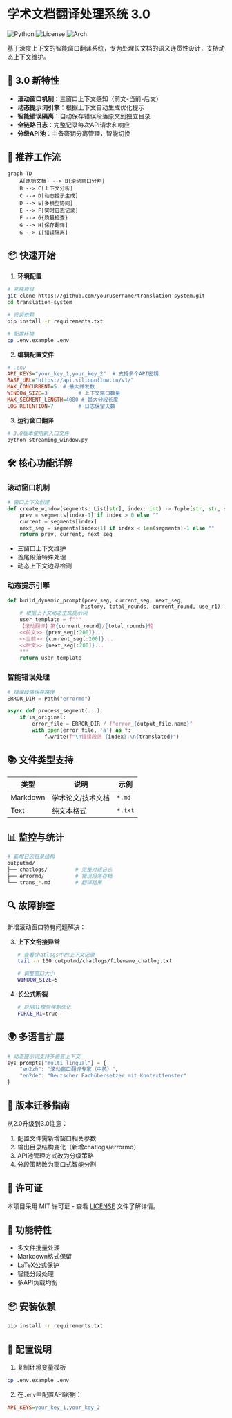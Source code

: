 # 学术文档翻译处理系统 3.0

![Python](https://img.shields.io/badge/python-3.10%2B-blue)
![License](https://img.shields.io/badge/license-MIT-green)
![Arch](https://img.shields.io/badge/架构-滚动窗口-green)

基于深度上下文的智能窗口翻译系统，专为处理长文档的语义连贯性设计，支持动态上下文维护。

## 🌟 3.0 新特性

- **滚动窗口机制**：三窗口上下文感知（前文-当前-后文）
- **动态提示词引擎**：根据上下文自动生成优化提示
- **智能错误隔离**：自动保存错误段落原文到独立目录
- **全链路日志**：完整记录每次API请求和响应
- **分级API池**：主备密钥分离管理，智能切换

## 🚀 推荐工作流

```mermaid
graph TD
    A[原始文档] --> B{滚动窗口分割}
    B --> C[上下文分析]
    C --> D[动态提示生成]
    D --> E[多模型协同]
    E --> F[实时日志记录]
    F --> G{质量检查}
    G --> H[保存翻译]
    G --> I[错误隔离]
```

## 📦 快速开始

1. **环境配置**
```bash
# 克隆项目
git clone https://github.com/yourusername/translation-system.git
cd translation-system

# 安装依赖
pip install -r requirements.txt

# 配置环境
cp .env.example .env
```

2. **编辑配置文件**
```ini
# .env
API_KEYS="your_key_1,your_key_2"  # 支持多个API密钥
BASE_URL="https://api.siliconflow.cn/v1/"
MAX_CONCURRENT=5  # 最大并发数
WINDOW_SIZE=3          # 上下文窗口数量
MAX_SEGMENT_LENGTH=4000 # 最大分段长度
LOG_RETENTION=7        # 日志保留天数
```

3. **运行窗口翻译**
```bash
# 3.0版本使用新入口文件
python streaming_window.py
```

## 🛠 核心功能详解

### 滚动窗口机制
```python
# 窗口上下文创建
def create_window(segments: List[str], index: int) -> Tuple[str, str, str]:
    prev = segments[index-1] if index > 0 else ""
    current = segments[index]
    next_seg = segments[index+1] if index < len(segments)-1 else ""
    return prev, current, next_seg
```
- 三窗口上下文维护
- 首尾段落特殊处理
- 动态上下文边界检测

### 动态提示引擎
```python
def build_dynamic_prompt(prev_seg, current_seg, next_seg, 
                        history, total_rounds, current_round, use_r1):
    # 根据上下文动态生成提示词
    user_template = f"""
    【滚动翻译】第{current_round}/{total_rounds}轮
    <<前文>> {prev_seg[:200]}...
    <<当前>> {current_seg[:200]}...
    <<后文>> {next_seg[:200]}...
    """
    return user_template
```

### 智能错误处理
```python
# 错误段落保存路径
ERROR_DIR = Path("errormd") 

async def process_segment(...):
    if is_original:
        error_file = ERROR_DIR / f"error_{output_file.name}"
        with open(error_file, 'a') as f:
            f.write(f"\n错误段落 {index}:\n{translated}")
```

## 📚 文件类型支持

| 类型 | 说明 | 示例 |
|------|------|------|
| Markdown | 学术论文/技术文档 | `*.md` |
| Text | 纯文本格式 | `*.txt` |

## 📊 监控与统计

```bash
# 新增日志目录结构
outputmd/
├── chatlogs/         # 完整对话日志
├── errormd/          # 错误段落存档
└── trans_*.md        # 翻译结果
```

## 🔍 故障排查

新增滚动窗口特有问题解决：

3. **上下文衔接异常**
   ```bash
   # 查看chatlogs中的上下文记录
   tail -n 100 outputmd/chatlogs/filename_chatlog.txt
   
   # 调整窗口大小
   WINDOW_SIZE=5
   ```

4. **长公式断裂**
   ```bash
   # 启用R1模型强制优化
   FORCE_R1=true
   ```

## 🌍 多语言扩展

```python
# 动态提示词支持多语言上下文
sys_prompts["multi_lingual"] = {
    "en2zh": "滚动窗口翻译专家（中英）",
    "en2de": "Deutscher Fachübersetzer mit Kontextfenster"
}
```

## 📜 版本迁移指南

从2.0升级到3.0注意：
1. 配置文件需新增窗口相关参数
2. 输出目录结构变化（新增chatlogs/errormd）
3. API池管理方式改为分级策略
4. 分段策略改为窗口式智能分割

## 📄 许可证

本项目采用 MIT 许可证 - 查看 [LICENSE](LICENSE) 文件了解详情。

## 🚀 功能特性

- 多文件批量处理
- Markdown格式保留
- LaTeX公式保护
- 智能分段处理
- 多API负载均衡

## 📦 安装依赖
```bash
pip install -r requirements.txt
```

## 🔧 配置说明
1. 复制环境变量模板
```bash
cp .env.example .env
```
2. 在`.env`中配置API密钥：
```ini
API_KEYS=your_key_1,your_key_2
```